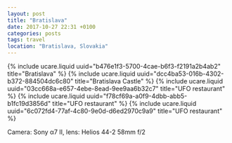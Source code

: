 ```yaml
---
layout: post
title: "Bratislava"
date: 2017-10-27 22:31 +0100
categories: posts
tags: travel
location: "Bratislava, Slovakia"
---
```


{% include ucare.liquid uuid="b476e1f3-5700-4cae-b6f3-f2191a2b4ab2" title="Bratislava" %}
{% include ucare.liquid uuid="dcc4ba53-016b-4302-b372-884504dc6c80" title="Bratislava Castle" %}
{% include ucare.liquid uuid="03cc668a-e657-4ebe-8ead-9ee9aa6b32c7" title="UFO restaurant" %}
{% include ucare.liquid uuid="f78cf69a-a0f9-4dbb-abb5-b1fc19d3856d" title="UFO restaurant" %}
{% include ucare.liquid uuid="6c072fd4-77af-4c80-9e0d-d6ed2970c9a9" title="UFO restaurant" %}

Camera: Sony α7 II, lens: Helios 44-2 58mm f/2